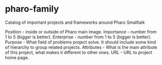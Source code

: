 # pharo-family
Catalog of important projects and frameworks around Pharo Smalltalk

Position - inside or outside of Pharo main image.
Importance - number from 1 to 5 (bigger is better).
Enterprise - number from 1 to 5 (bigger is better).
Purpose - What field of problems project solve. It should include some kind of hierarchy to group related projects.
Attributes - What is the main attribute of this project, what makes it different to other ones.
URL - URL to project home page.
